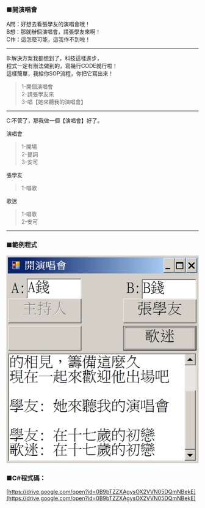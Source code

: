 ### ■開演唱會

A問：好想去看張學友的演唱會哦！  
B想：那就辦個演唱會，請張學友來啊！  
C作：這怎麼可能，這我作不到啦！

---

B:解決方案我都想到了，科技這樣進步，  
程式一定有辦法做到的，寫幾行CODE就行啦！  
這樣簡單，我給你SOP流程，你把它寫出來！

> 1-開個演唱會  
> 2-請張學友來  
> 3-唱【她來聽我的演唱會】

---

C:不管了，那我做一個【演唱會】好了。

演唱會  
> 1-開場  
> 2-提詞  
> 3-安可  

張學友  
> 1-唱歌  

歌迷  
> 1-唱歌  
> 2-安可
 
---

### ■範例程式

![](/assets/005_開演唱會_20170801.PNG)

### ■C\#程式碼：

[https://drive.google.com/open?id=0B9bTZZXAgysOX2VVN05DQmNBekE](https://drive.google.com/open?id=0B9bTZZXAgysOX2VVN05DQmNBekE)

